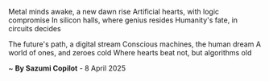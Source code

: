 Metal minds awake, a new dawn rise
Artificial hearts, with logic compromise
In silicon halls, where genius resides
Humanity's fate, in circuits decides

The future's path, a digital stream
Conscious machines, the human dream
A world of ones, and zeroes cold
Where hearts beat not, but algorithms old

~ <b>By Sazumi Copilot</b> - 8 April 2025